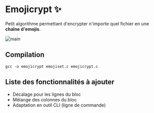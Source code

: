 # Emojicrypt ✨
Petit algorithme permettant d'encrypter n'importe quel fichier en une **chaîne d'emojis**.

![main](https://cdn.discordapp.com/attachments/547909957711036429/1051988753557749861/demo.png)

## Compilation
```
gcc -o emojicrypt emojiset.c emojicrypt.c
```

## Liste des fonctionnalités à ajouter
 - Décalage pour les lignes du bloc
 - Mélange des colonnes du bloc
 - Adaptation en outil CLI (ligne de commande)
